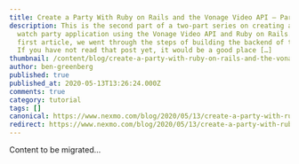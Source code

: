 ```yaml
---
title: Create a Party With Ruby on Rails and the Vonage Video API – Part 2
description: This is the second part of a two-part series on creating a video
  watch party application using the Vonage Video API and Ruby on Rails. In the
  first article, we went through the steps of building the backend of the app.
  If you have not read that post yet, it would be a good place […]
thumbnail: /content/blog/create-a-party-with-ruby-on-rails-and-the-vonage-video-api-part-2-building-the-frontend-dr/Blog_Ruby_Video-API-Part2_1200x600.png
author: ben-greenberg
published: true
published_at: 2020-05-13T13:26:24.000Z
comments: true
category: tutorial
tags: []
canonical: https://www.nexmo.com/blog/2020/05/13/create-a-party-with-ruby-on-rails-and-the-vonage-video-api-part-2-building-the-frontend-dr
redirect: https://www.nexmo.com/blog/2020/05/13/create-a-party-with-ruby-on-rails-and-the-vonage-video-api-part-2-building-the-frontend-dr
---
```


Content to be migrated...
